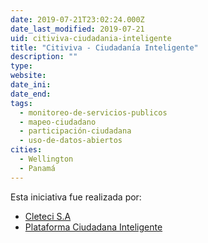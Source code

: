 ```yaml
---
date: 2019-07-21T23:02:24.000Z
date_last_modified: 2019-07-21
uid: citiviva-ciudadania-inteligente
title: "Citiviva - Ciudadanía Inteligente"
description: ""
type: 
website: 
date_ini: 
date_end: 
tags:
  - monitoreo-de-servicios-publicos
  - mapeo-ciudadano
  - participación-ciudadana
  - uso-de-datos-abiertos
cities: 
  - Wellington
  - Panamá
---
```


Esta iniciativa fue realizada por:

- [Cleteci S.A](/i/cleteci-s-a.html)
- [Plataforma Ciudadana Inteligente](/i/plataforma-ciudadana-inteligente.html)
